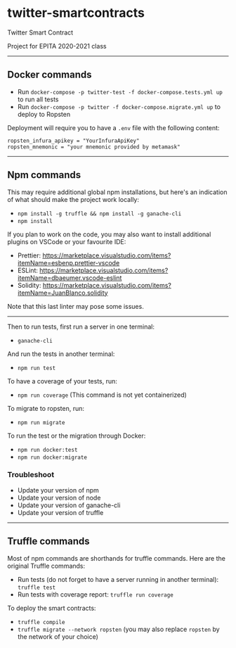 # twitter-smartcontracts

Twitter Smart Contract

Project for EPITA 2020-2021 class

---

## Docker commands

- Run `docker-compose -p twitter-test -f docker-compose.tests.yml up` to run all tests
- Run `docker-compose -p twitter -f docker-compose.migrate.yml up` to deploy to Ropsten

Deployment will require you to have a `.env` file with the following content:

```
ropsten_infura_apikey = "YourInfuraApiKey"
ropsten_mnemonic = "your mnemonic provided by metamask"
```

---

## Npm commands

This may require additional global npm installations, but here's an indication of what should make the project work locally:

- `npm install -g truffle && npm install -g ganache-cli`
- `npm install`

If you plan to work on the code, you may also want to install additional plugins on VSCode or your favourite IDE:

- Prettier: https://marketplace.visualstudio.com/items?itemName=esbenp.prettier-vscode
- ESLint: https://marketplace.visualstudio.com/items?itemName=dbaeumer.vscode-eslint
- Solidity: https://marketplace.visualstudio.com/items?itemName=JuanBlanco.solidity

Note that this last linter may pose some issues.

---

Then to run tests, first run a server in one terminal:

- `ganache-cli`

And run the tests in another terminal:

- `npm run test`

To have a coverage of your tests, run:

- `npm run coverage` (This command is not yet containerized)

To migrate to ropsten, run:

- `npm run migrate`

To run the test or the migration through Docker:

- `npm run docker:test`
- `npm run docker:migrate`

### Troubleshoot

- Update your version of npm
- Update your version of node
- Update your version of ganache-cli
- Update your version of truffle

---

## Truffle commands

Most of npm commands are shorthands for truffle commands. Here are the original Truffle commands:

- Run tests (do not forget to have a server running in another terminal): `truffle test`
- Run tests with coverage report: `truffle run coverage`

To deploy the smart contracts:

- `truffle compile`
- `truffle migrate --network ropsten` (you may also replace `ropsten` by the network of your choice)
